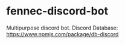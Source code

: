 # fennec-discord-bot
Multipurpose discord bot.
Discord Database: https://www.npmjs.com/package/db-discord
